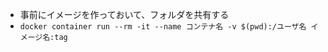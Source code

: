 - 事前にイメージを作っておいて、フォルダを共有する
- `docker container run --rm -it --name コンテナ名 -v $(pwd):/ユーザ名 イメージ名:tag`
